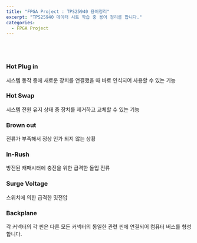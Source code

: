 ```yaml
---
title: "FPGA Project : TPS25940 용어정리"
excerpt: "TPS25940 데이터 시트 학습 중 용어 정리를 합니다."
categories:
  - FPGA Project
---
```


<br>

<br>

### Hot Plug in

시스템 동작 중에 새로운 장치를 연결했을 때 바로 인식되어 사용할 수 있는 기능



### Hot Swap

시스템 전원 유지 상태 중 장치를 제거하고 교체할 수 있는 기능



### Brown out

전류가 부족해서 정상 인가 되지 않는 상황



### In-Rush

방전된 캐패시터에 충전을 위한 급격한 돌입 전류



### Surge Voltage

스위치에 의한 급격한 밋전압



### Backplane

각 커넥터의 각 핀은 다른 모든 커넥터의 동일한 관련 핀에 연결되어 컴퓨터 버스를 형성합니다.





<br>
<br>


